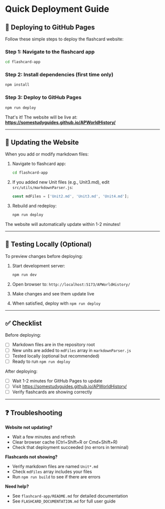 # Quick Deployment Guide

## 🚀 Deploying to GitHub Pages

Follow these simple steps to deploy the flashcard website:

### Step 1: Navigate to the flashcard app
```bash
cd flashcard-app
```

### Step 2: Install dependencies (first time only)
```bash
npm install
```

### Step 3: Deploy to GitHub Pages
```bash
npm run deploy
```

That's it! The website will be live at:
**https://somestudyguides.github.io/APWorldHistory/**

---

## 🔄 Updating the Website

When you add or modify markdown files:

1. Navigate to flashcard app:
   ```bash
   cd flashcard-app
   ```

2. If you added new Unit files (e.g., Unit3.md), edit `src/utils/markdownParser.js`:
   ```javascript
   const mdFiles = ['Unit2.md', 'Unit3.md', 'Unit4.md'];
   ```

3. Rebuild and redeploy:
   ```bash
   npm run deploy
   ```

The website will automatically update within 1-2 minutes!

---

## 🧪 Testing Locally (Optional)

To preview changes before deploying:

1. Start development server:
   ```bash
   npm run dev
   ```

2. Open browser to: `http://localhost:5173/APWorldHistory/`

3. Make changes and see them update live

4. When satisfied, deploy with `npm run deploy`

---

## ✅ Checklist

Before deploying:
- [ ] Markdown files are in the repository root
- [ ] New units are added to `mdFiles` array in `markdownParser.js`
- [ ] Tested locally (optional but recommended)
- [ ] Ready to run `npm run deploy`

After deploying:
- [ ] Wait 1-2 minutes for GitHub Pages to update
- [ ] Visit https://somestudyguides.github.io/APWorldHistory/
- [ ] Verify flashcards are showing correctly

---

## ❓ Troubleshooting

**Website not updating?**
- Wait a few minutes and refresh
- Clear browser cache (Ctrl+Shift+R or Cmd+Shift+R)
- Check that deployment succeeded (no errors in terminal)

**Flashcards not showing?**
- Verify markdown files are named `Unit*.md`
- Check `mdFiles` array includes your files
- Run `npm run build` to see if there are errors

**Need help?**
- See `flashcard-app/README.md` for detailed documentation
- See `FLASHCARD_DOCUMENTATION.md` for full user guide
